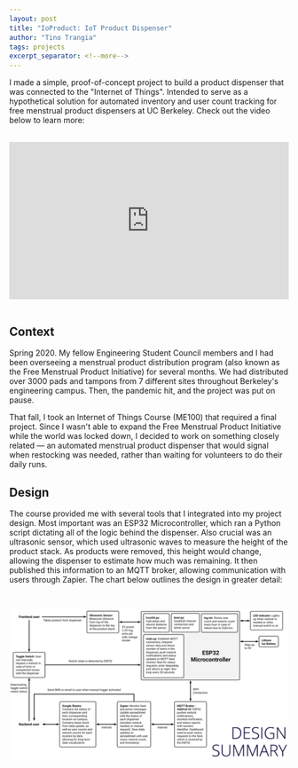 ```yaml
---
layout: post
title: "IoProduct: IoT Product Dispenser"
author: "Tino Trangia"
tags: projects
excerpt_separator: <!--more-->
---
```


I made a simple, proof-of-concept project to build a product dispenser that was connected to the "Internet of Things". Intended to serve as a hypothetical solution for automated inventory and user count tracking for free menstrual product dispensers at UC Berkeley.<!--more--> Check out the video below to learn more:

<br>

<div style="position: relative; padding-bottom: 56.25%; padding-top: 0; height: 0;">
    <iframe style="position: absolute; top: 0; left: 0; width: 100%; height: 100%;"
    src="https://www.youtube.com/embed/Xlw_nAnmnzQ" title="YouTube video player" frameborder="0" allow="accelerometer; autoplay; clipboard-write; encrypted-media; gyroscope; picture-in-picture" allowfullscreen>
    </iframe>
</div>

<br>

## Context

Spring 2020. My fellow Engineering Student Council members and I had been overseeing a menstrual product distribution program (also known as the Free Menstrual Product Initiative) for several months. We had distributed over 3000 pads and tampons from 7 different sites throughout Berkeley's engineering campus. Then, the pandemic hit, and the project was put on pause.

That fall, I took an Internet of Things Course (ME100) that required a final project. Since I wasn't able to expand the Free Menstrual Product Initiative while the world was locked down, I decided to work on something closely related &mdash; an automated menstrual product dispenser that would signal when restocking was needed, rather than waiting for volunteers to do their daily runs.

## Design

The course provided me with several tools that I integrated into my project design. Most important was an ESP32 Microcontroller, which ran a Python script dictating all of the logic behind the dispenser. Also crucial was an ultrasonic sensor, which used ultrasonic waves to measure the height of the product stack. As products were removed, this height would change, allowing the dispenser to estimate how much was remaining. It then published this information to an MQTT broker, allowing communication with users through Zapier. The chart below outlines the design in greater detail:

<br>

![Design Summary](../_images/ioproduct.png)